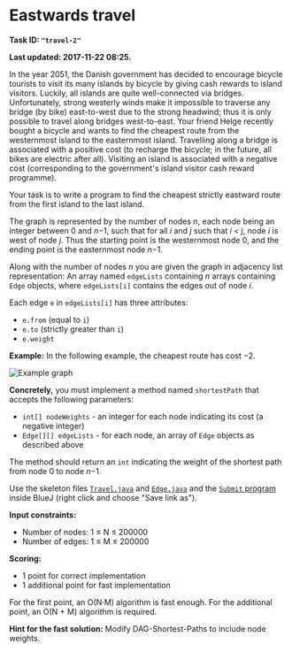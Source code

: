 Eastwards travel
================

**Task ID: `"travel-2"`**

**Last updated: 2017-11-22 08:25.**

In the year 2051, the Danish government has decided to encourage bicycle tourists
to visit its many islands by bicycle by giving cash rewards to island visitors.
Luckily, all islands are quite well-connected via bridges.
Unfortunately, strong westerly winds make it impossible to traverse any bridge (by bike)
east-to-west due to the strong headwind;
thus it is only possible to travel along bridges west-to-east.
Your friend Helge recently bought a bicycle and wants to find the
cheapest route from the westernmost island to the easternmost island.
Travelling along a bridge is associated with a positive cost
(to recharge the bicycle; in the future, all bikes are electric after all).
Visiting an island is associated with a negative cost
(corresponding to the government's island visitor cash reward programme).

Your task is to write a program to find the cheapest strictly eastward route
from the first island to the last island.

The graph is represented by the number of nodes *n*,
each node being an integer between 0 and *n*−1,
such that for all *i* and *j* such that *i* < *j*, node *i* is west of node *j*.
Thus the starting point is the westernmost node 0,
and the ending point is the easternmost node *n*−1.

Along with the number of nodes *n* you are given the graph in adjacency list representation:
An array named `edgeLists` containing *n* arrays containing `Edge` objects,
where `edgeLists[i]` contains the edges out of node *i*.

Each edge `e` in `edgeLists[i]` has three attributes:

* `e.from` (equal to `i`)
* `e.to` (strictly greater than `i`)
* `e.weight`

**Example:** In the following example, the cheapest route has cost −2.

![Example graph](ex1.png)

**Concretely,** you must implement a method named
`shortestPath` that accepts the following parameters:

* `int[] nodeWeights` - an integer for each node indicating its cost
  (a negative integer)
* `Edge[][] edgeLists` - for each node, an array of `Edge` objects as described above

The method should return an `int` indicating the weight of the shortest path from node 0 to node *n*−1.

Use the skeleton files
<a href="https://github.com/Mortal/csaudk-submitj/raw/master/tasks/travel/Travel.java">
`Travel.java`</a>
and
<a href="https://github.com/Mortal/csaudk-submitj/raw/master/tasks/travel/Edge.java">
`Edge.java`</a>
and the
<a href="https://github.com/Mortal/csaudk-submitj/raw/master/Submit.java">
`Submit` program</a>
inside BlueJ (right click and choose "Save link as").

**Input constraints:**

  * Number of nodes: 1 ≤ N ≤ 200000
  * Number of edges: 1 ≤ M ≤ 200000

**Scoring:**

  * 1 point for correct implementation
  * 1 additional point for fast implementation

For the first point, an O(N·M) algorithm is fast enough.
For the additional point, an O(N + M) algorithm is required.

**Hint for the fast solution:** Modify DAG-Shortest-Paths to include node weights.
